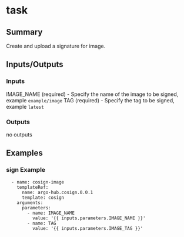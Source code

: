 # task

## Summary
Create and upload a signature for image.

## Inputs/Outputs

### Inputs
IMAGE_NAME (required) - Specify the name of the image to be signed, example `example/image`
TAG (required) - Specify the tag to be signed, example `latest`

### Outputs
no outputs

## Examples

### sign Example
```
  - name: cosign-image
    templateRef:
      name: argo-hub.cosign.0.0.1
      template: cosign
    arguments:
      parameters:
        - name: IMAGE_NAME
          value: '{{ inputs.parameters.IMAGE_NAME }}'
        - name: TAG
          value: '{{ inputs.parameters.IMAGE_TAG }}'
```
